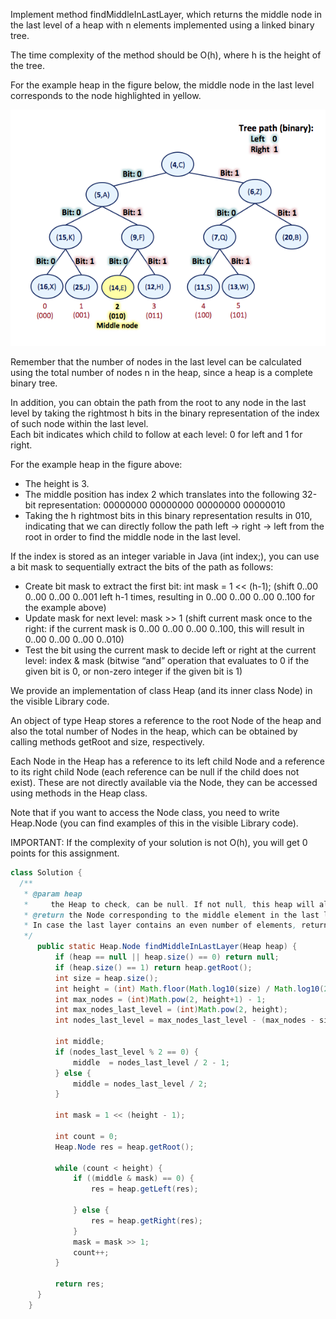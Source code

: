 Implement method findMiddleInLastLayer, which returns the middle node in the last level of a heap with n elements implemented using a linked binary tree.

The time complexity of the method should be O(h), where h is the height of the tree.

For the example heap in the figure below, the middle node in the last level corresponds to the node highlighted in yellow.

![](figure-heap-middlenode-lastlevel.png)

Remember that the number of nodes in the last level can be calculated using the total number of nodes n in the heap, since a heap is a complete binary tree.

In addition, you can obtain the path from the root to any node in the last level by taking the rightmost h bits in the binary representation of the index of such node within the last level.  
Each bit indicates which child to follow at each level: 0 for left and 1 for right.

For the example heap in the figure above:
- The height is 3.  
- The middle position has index 2 which translates into the following 32-bit representation: 00000000 00000000 00000000 00000010  
- Taking the h rightmost bits in this binary representation results in 010, indicating that we can directly follow the path 
  left -> right -> left from the root in order to find the middle node in the last level.

If the index is stored as an integer variable in Java (int index;), you can use a bit mask to sequentially extract the bits of the path as follows:

- Create bit mask to extract the first bit: int mask = 1 << (h-1); (shift 0..00 0..00 0..00 0..001 left h-1 times, resulting in 0..00 0..00 0..00 0..100 for the example above)  
- Update mask for next level: mask >> 1 (shift current mask once to the right: if the current mask is 0..00 0..00 0..00 0..100, this will result in 0..00 0..00 0..00 0..010)  
- Test the bit using the current mask to decide left or right at the current level: index & mask (bitwise “and” operation that evaluates to 0 if the given bit is 0, or non-zero integer if the given bit is 1)

We provide an implementation of class Heap (and its inner class Node) in the visible Library code.

An object of type Heap stores a reference to the root Node of the heap and also the total number of Nodes in the heap, which can be obtained by calling methods getRoot and size, respectively.

Each Node in the Heap has a reference to its left child Node and a reference to its right child Node (each reference can be null if the child does not exist). These are not directly available via the Node, they can be accessed using methods in the Heap class.

Note that if you want to access the Node class, you need to write Heap.Node (you can find examples of this in the visible Library code).

IMPORTANT: If the complexity of your solution is not O(h), you will get 0 points for this assignment.

```java
class Solution {
  /**
   * @param heap
   *     the Heap to check, can be null. If not null, this heap will always contain at least one Node.
   * @return the Node corresponding to the middle element in the last layer of the Heap, or null if the Heap is null.
   * In case the last layer contains an even number of elements, returns the element just left of the middle (see test).
   */
	  public static Heap.Node findMiddleInLastLayer(Heap heap) {
		  if (heap == null || heap.size() == 0) return null;
		  if (heap.size() == 1) return heap.getRoot();
		  int size = heap.size();
		  int height = (int) Math.floor(Math.log10(size) / Math.log10(2));
		  int max_nodes = (int)Math.pow(2, height+1) - 1;
		  int max_nodes_last_level = (int)Math.pow(2, height);
		  int nodes_last_level = max_nodes_last_level - (max_nodes - size);
		  
		  int middle;
		  if (nodes_last_level % 2 == 0) {
			  middle  = nodes_last_level / 2 - 1;
		  } else {
			  middle = nodes_last_level / 2;
		  }
		  
		  int mask = 1 << (height - 1);
		  
		  int count = 0;
		  Heap.Node res = heap.getRoot();
		  
		  while (count < height) {
			  if ((middle & mask) == 0) {
				  res = heap.getLeft(res);

			  } else {
				  res = heap.getRight(res);
			  }
			  mask = mask >> 1;
		  	  count++;
		  }
		  
		  return res;
	  }
	}
```

